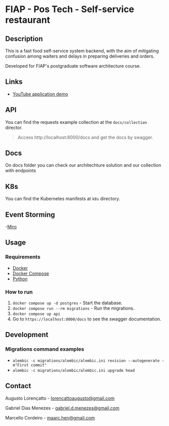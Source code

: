 # FIAP - Pos Tech - Self-service restaurant

## Description

This is a fast food self-service system backend, with the aim of mitigating confusion among waiters and delays in preparing deliveries and orders.

Developed for FIAP's postgraduate software architecture course.

## Links

- [YouTube application demo](https://youtu.be/4E3dzVThg6U)
  
## API

You can find the requests example collection at the `docs/collection` director. 

> Access http://localhost:8000/docs and get the docs by swagger.

## Docs

On docs folder you can check our architechture solution and our collection with endpoints

## K8s

You can find the Kubernetes manifests at `k8s` directory.

## Event Storming

-[Miro](https://miro.com/welcomeonboard/M0QySElxVFd1a0ozTUs5eUFxUHh3ZTYxeUZoM2kxb2lTWlJBR0RTWDc0aVRLWFg1SWgzam9CcFJuM3FFOG95SHwzMDc0NDU3MzU1MjY5Nzg4Njk5fDI=?share_link_id=271651641849)

## Usage

### Requirements

- [Docker](https://docs.docker.com/get-docker/)
- [Docker Compose](https://docs.docker.com/compose/install/)
- [Python](https://www.python.org/downloads/)

### How to run

1. `docker compose up -d postgres` - Start the database.
2. `docker compose run --rm migrations` - Run the migrations.
3. `docker compose up api`
4. Go to `https://localhost:8000/docs` to see the swagger documentation.

## Development

### Migrations command examples

- `alembic -c migrations/alembic/alembic.ini revision --autogenerate -m"First commit"`
- `alembic -c migrations/alembic/alembic.ini upgrade head`


## Contact
Augusto Lorençatto - [lorencattoaugusto@gmail.com](mailto:lorencattoaugusto@gmail.com)

Gabriel Dias Menezes - [gabriel.d.menezes@gmail.com](mailto:gabriel.d.menezes@gmail.com) 

Marcello Cordeiro - [maarc.hen@gmail.com](mailto:maarc.hen@gmail.com)